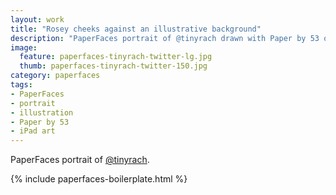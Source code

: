 ```yaml
---
layout: work
title: "Rosey cheeks against an illustrative background"
description: "PaperFaces portrait of @tinyrach drawn with Paper by 53 on an iPad."
image: 
  feature: paperfaces-tinyrach-twitter-lg.jpg
  thumb: paperfaces-tinyrach-twitter-150.jpg
category: paperfaces
tags: 
- PaperFaces
- portrait
- illustration
- Paper by 53
- iPad art
---
```


PaperFaces portrait of [@tinyrach](http://twitter.com/tinyrach).

{% include paperfaces-boilerplate.html %}